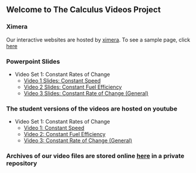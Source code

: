## Welcome to The Calculus Videos Project

### Ximera
Our interactive websites are hosted by [ximera](http://ximera.osu.edu). To see a sample page, click [here](http://ximera.osu.edu/calcvids/sample)

### Powerpoint Slides
  - Video Set 1: Constant Rates of Change
    - [Video 1 Slides: Constant Speed](https://drive.google.com/file/d/0B7OjER7Z3zvDYTJNWkU2b2xMZ0k/view?usp=sharing)
    - [Video 2 Slides: Constant Fuel Efficiency](https://drive.google.com/file/d/0B7OjER7Z3zvDODd6V1ZidDM2ejg/view?usp=sharing)
    - [Video 3 Slides: Constant Rate of Change (General)](https://drive.google.com/file/d/0B7OjER7Z3zvDN25scmRWdGd0X2M/view?usp=sharing)

### The student versions of the videos are hosted on youtube
- Video Set 1: Constant Rates of Change
  - [Video 1: Constant Speed](https://youtu.be/2WMTfhhgVyM)
  - [Video 2: Constant Fuel Efficiency](https://youtu.be/nAsB_lLY8Jw)
  - [Video 3: Constant Rate of Change (General)](https://youtu.be/8A6wMrvauRA)

### Archives of our video files are stored online [here](http://github.com/mthomas7/CaViAr) in a private repository